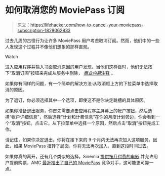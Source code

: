 # 如何取消您的 MoviePass 订阅

> 原文：<https://lifehacker.com/how-to-cancel-your-moviepass-subscription-1828062833>

过去几周的古怪行为让许多 MoviePass 用户考虑取消订阅。然而，他们中的一些人发现这个过程并不像他们想象的那样直观。

Watch

进入应用程序并输入书面取消原因的用户发现，当他们这样做时，他们无法按下“取消订阅”按钮来完成从服务中删除， [*商业内幕*注释](https://www.businessinsider.com/how-to-cancel-moviepass-if-youre-having-trouble-with-button-2018-8) 。

如果你有同样的问题，有一个简单的解决方法:从取消框上方的下拉菜单中选择取消的原因。

为了退订，你必须选择其中一个选项，即使这不是你决定跳槽的具体原因。

如果你准备退出服务，你首先需要点击应用程序主屏幕上的帐户按钮，然后选择“帐户详细信息”，然后选择“计划和计费信息”在你的月度计划旁边，你会看到一个“取消”按钮。点击它，从下拉菜单中选择一个原因，然后点击“取消”按钮完成工作。

请记住，如果你决定退出，你将在接下来的 9 个月内无法再次加入这项服务。因此，如果 MoviePass 扭转了局面，你将无法再次加入，直到这段时间过去。

如果你真的离开，还有几个类似的选择。Sinemia [提供按月付费的电影](http://www.sinemia.com/R/MZJJYJ) 并允许用户提前购票，AMC [最近推出了自己的 MoviePass](https://lifehacker.com/why-amc-stubs-a-list-is-a-viable-alternative-to-moviepa-1827136335) 竞争对手，这可能更可靠一点。